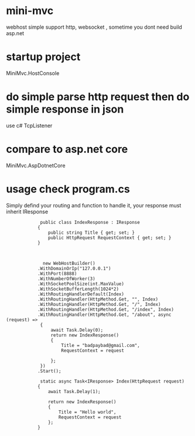 # mini-mvc
webhost simple support http, websocket , sometime you dont need build asp.net

# startup project 
MiniMvc.HostConsole

# do simple parse http request then do simple response in json
use c# TcpListener


# compare to asp.net core
MiniMvc.AspDotnetCore

# usage check program.cs
Simply defind your routing and function to handle it, your response must inherit IResponse


                 public class IndexResponse : IResponse
                {
                    public string Title { get; set; }
                    public HttpRequest RequestContext { get; set; }
                }



				  new WebHostBuilder()
                .WithDomainOrIp("127.0.0.1")
                .WithPort(8888)
                .WithNumberOfWorker(3)
                .WithSocketPoolSize(int.MaxValue)
                .WithSocketBufferLength(1024*2)
                .WithRoutingHandlerDefault(Index)
                .WithRoutingHandler(HttpMethod.Get, "", Index)
                .WithRoutingHandler(HttpMethod.Get, "/", Index)
                .WithRoutingHandler(HttpMethod.Get, "/index", Index)
                .WithRoutingHandler(HttpMethod.Get, "/about", async (request) =>
                 {
                     await Task.Delay(0);
                     return new IndexResponse()
                     {
                         Title = "badpaybad@gmail.com",
                         RequestContext = request

                     };
                 })                
                .Start();

                 static async Task<IResponse> Index(HttpRequest request)
                {
                    await Task.Delay(1);

                    return new IndexResponse()
                    {
                        Title = "Hello world",
                        RequestContext = request
                    };
                }

